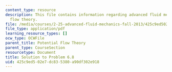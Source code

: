 ```yaml
---
content_type: resource
description: This file contains information regarding advanced fluid mechanics, potential
  flow theory.
file: /media/courses/2-25-advanced-fluid-mechanics-fall-2013/425c9ed502e7dc835380a90df302e918_MIT2_25F13_Solution6.8.pdf
file_type: application/pdf
learning_resource_types: []
ocw_type: OCWFile
parent_title: Potential Flow Theory
parent_type: CourseSection
resourcetype: Document
title: Solution to Problem 6.8
uid: 425c9ed5-02e7-dc83-5380-a90df302e918
---
```

